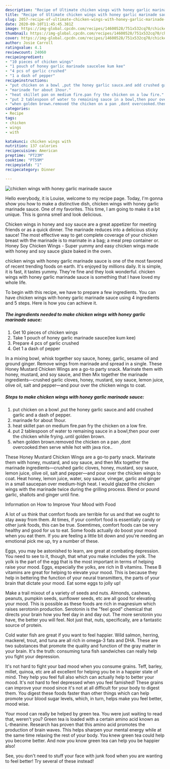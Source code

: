 ```yaml
---
description: "Recipe of Ultimate chicken wings with honey garlic marinade sauce"
title: "Recipe of Ultimate chicken wings with honey garlic marinade sauce"
slug: 2057-recipe-of-ultimate-chicken-wings-with-honey-garlic-marinade-sauce
date: 2020-09-10T11:45:45.381Z
image: https://img-global.cpcdn.com/recipes/14600528/751x532cq70/chicken-wings-with-honey-garlic-marinade-sauce-recipe-main-photo.jpg
thumbnail: https://img-global.cpcdn.com/recipes/14600528/751x532cq70/chicken-wings-with-honey-garlic-marinade-sauce-recipe-main-photo.jpg
cover: https://img-global.cpcdn.com/recipes/14600528/751x532cq70/chicken-wings-with-honey-garlic-marinade-sauce-recipe-main-photo.jpg
author: Josie Carroll
ratingvalue: 4.1
reviewcount: 24060
recipeingredient:
- "10 pieces of chicken wings"
- "1 pouch of honey garlic marinade saucelee kum kee"
- "4 pcs of garlic crushed"
- "1 a dash of pepper"
recipeinstructions:
- "put chicken on a bowl ,put the honey garlic sauce.and add crushed garlic and a dash of pepper."
- "marinade for about 1hour."
- "heat skillet pan on medium fire.pan fry the chicken on a low fire."
- "put 2 tablespoon of water to remaining sauce in a bowl,then pour over the chicken while frying..until golden brown."
- "when golden brown.removed the chicken on a pan ,dont overcooked.then serve while hot with java rice.."
categories:
- Recipe
tags:
- chicken
- wings
- with

katakunci: chicken wings with 
nutrition: 137 calories
recipecuisine: American
preptime: "PT23M"
cooktime: "PT59M"
recipeyield: "1"
recipecategory: Dinner

---
```



![chicken wings with honey garlic marinade sauce](https://img-global.cpcdn.com/recipes/14600528/751x532cq70/chicken-wings-with-honey-garlic-marinade-sauce-recipe-main-photo.jpg)

Hello everybody, it is Louise, welcome to my recipe page. Today, I'm gonna show you how to make a distinctive dish, chicken wings with honey garlic marinade sauce. One of my favorites. This time, I am going to make it a bit unique. This is gonna smell and look delicious.

Chicken wings in honey and soy sauce are a great appetizer for meeting friends or as a quick dinner. The marinade reduces into a delicious sticky sauce! The most effective way to get complete coverage of your chicken breast with the marinade is to marinate in a bag; a meal prep container or. Honey Soy Chicken Wings - Super yummy and easy chicken wings made with honey and soy sauce glaze baked in the oven.

chicken wings with honey garlic marinade sauce is one of the most favored of recent trending foods on earth. It's enjoyed by millions daily. It is simple, it is fast, it tastes yummy. They're fine and they look wonderful. chicken wings with honey garlic marinade sauce is something that I have loved my whole life.


To begin with this recipe, we have to prepare a few ingredients. You can have chicken wings with honey garlic marinade sauce using 4 ingredients and 5 steps. Here is how you can achieve it.

<!--inarticleads1-->

##### The ingredients needed to make chicken wings with honey garlic marinade sauce:

1. Get 10 pieces of chicken wings
1. Take 1 pouch of honey garlic marinade sauce(lee kum kee)
1. Prepare 4 pcs of garlic crushed
1. Get 1 a dash of pepper


In a mixing bowl, whisk together soy sauce, honey, garlic, sesame oil and ground ginger. Remove wings from marinade and spread in a single. These Honey Mustard Chicken Wings are a go-to party snack. Marinate them with honey, mustard, and soy sauce, and then Mix together the marinade ingredients—crushed garlic cloves, honey, mustard, soy sauce, lemon juice, olive oil, salt and pepper—and pour over the chicken wings to coat. 

<!--inarticleads2-->

##### Steps to make chicken wings with honey garlic marinade sauce:

1. put chicken on a bowl ,put the honey garlic sauce.and add crushed garlic and a dash of pepper.
1. marinade for about 1hour.
1. heat skillet pan on medium fire.pan fry the chicken on a low fire.
1. put 2 tablespoon of water to remaining sauce in a bowl,then pour over the chicken while frying..until golden brown.
1. when golden brown.removed the chicken on a pan ,dont overcooked.then serve while hot with java rice..


These Honey Mustard Chicken Wings are a go-to party snack. Marinate them with honey, mustard, and soy sauce, and then Mix together the marinade ingredients—crushed garlic cloves, honey, mustard, soy sauce, lemon juice, olive oil, salt and pepper—and pour over the chicken wings to coat. Heat honey, lemon juice, water, soy sauce, vinegar, garlic and ginger in a small saucepan over medium-high heat. I would glazed the chicken wings with the marinade twice during the grilling process. Blend or pound garlic, shallots and ginger until fine. 

Information on How to Improve Your Mood with Food


A lot of us think that comfort foods are terrible for us and that we ought to stay away from them. At times, if your comfort food is essentially candy or other junk foods, this can be true. Soemtimes, comfort foods can be very healthy and good for us to eat. Some foods actually do boost your mood when you eat them. If you are feeling a little bit down and you're needing an emotional pick me up, try a number of these.

Eggs, you may be astonished to learn, are great at combating depression. You need to see to it, though, that what you make includes the yolk. The yolk is the part of the egg that is the most important in terms of helping raise your mood. Eggs, especially the yolks, are rich in B vitamins. These B vitamins are great for helping to elevate your mood. This is because they help in bettering the function of your neural transmitters, the parts of your brain that dictate your mood. Eat some eggs to jolly up!

Make a trail mixout of a variety of seeds and nuts. Almonds, cashews, peanuts, pumpkin seeds, sunflower seeds, etc are all good for elevating your mood. This is possible as these foods are rich in magnesium which raises serotonin production. Serotonin is the "feel good" chemical that directs your brain how you feel day in and day out. The more serotonin you have, the better you will feel. Not just that, nuts, specifically, are a fantastic source of protein.

Cold water fish are great if you want to feel happier. Wild salmon, herring, mackerel, trout, and tuna are all rich in omega-3 fats and DHA. These are two substances that promote the quality and function of the gray matter in your brain. It's the truth: consuming tuna fish sandwiches can really help you fight your depression. 

It's not hard to fight your bad mood when you consume grains. Teff, barley, millet, quinoa, etc are all excellent for helping you be in a happier state of mind. They help you feel full also which can actually help to better your mood. It's not hard to feel depressed when you feel famished! These grains can improve your mood since it's not at all difficult for your body to digest them. You digest these foods faster than other things which can help promote your blood sugar levels, which, in turn, helps make you feel better, mood wise.

Your mood can really be helped by green tea. You were just waiting to read that, weren't you? Green tea is loaded with a certain amino acid known as L-theanine. Research has proven that this amino acid promotes the production of brain waves. This helps sharpen your mental energy while at the same time relaxing the rest of your body. You knew green tea could help you become better. And now you know green tea can help you be happier also!

See, you don't need to stuff your face with junk food when you are wanting to feel better! Try several of these instead!

